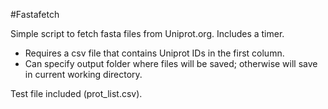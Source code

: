 #Fastafetch

Simple script to fetch fasta files from Uniprot.org. Includes a timer.
* Requires a csv file that contains Uniprot IDs in the first column.
* Can specify output folder where files will be saved; otherwise will save in current working directory.

Test file included (prot_list.csv).
